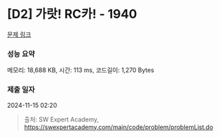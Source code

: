 # [D2] 가랏! RC카! - 1940 

[문제 링크](https://swexpertacademy.com/main/code/problem/problemDetail.do?contestProbId=AV5PjMgaALgDFAUq) 

### 성능 요약

메모리: 18,688 KB, 시간: 113 ms, 코드길이: 1,270 Bytes

### 제출 일자

2024-11-15 02:20



> 출처: SW Expert Academy, https://swexpertacademy.com/main/code/problem/problemList.do